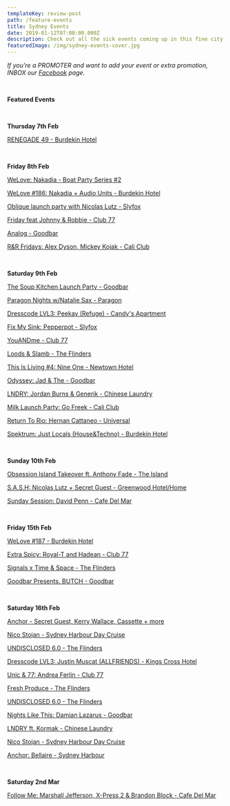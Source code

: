 ```yaml
---
templateKey: review-post
path: /feature-events
title: Sydney Events
date: 2019-01-12T07:00:00.000Z
description: Check out all the sick events coming up in this fine city!
featuredImage: /img/sydney-events-cover.jpg
---
```

_If you're a PROMOTER and want to add your event or extra promotion, INBOX our [Facebook](https://www.facebook.com/ravereviewz) page._

<br>

**Featured Events**

<br>

**Thursday 7th Feb**

[RENEGADE 49 - Burdekin Hotel](https://www.facebook.com/events/1011833355685003/)

<br>

**Friday 8th Feb**

[WeLove: Nakadia - Boat Party Series #2](https://www.facebook.com/events/635412460209788/)

[WeLove #186: Nakadia + Audio Units - Burdekin Hotel](https://www.facebook.com/events/785419128460537/)

[Oblique launch party with Nicolas Lutz - Slyfox](https://www.facebook.com/events/2196746747230913/)

[Friday feat Johnny & Robbie - Club 77](https://www.facebook.com/events/250827532475489/)

[Analog - Goodbar](https://www.facebook.com/events/341633033229286/)

[R&R Fridays: Alex Dyson, Mickey Kojak - Cali Club](https://www.facebook.com/events/374095343375361/)

<br>

**Saturday 9th Feb**

[The Soup Kitchen Launch Party - Goodbar](https://www.facebook.com/events/581729642303981/)

[Paragon Nights w/Natalie Sax - Paragon](https://www.facebook.com/events/2644826328868622/)

[Dresscode LVL3: Peekay (Refuge) - Candy's Apartment](https://www.facebook.com/events/606619026454668/)

[Fix My Sink: Pepperpot - Slyfox](https://www.facebook.com/events/248678902712440/)

[YouANDme - Club 77](https://www.facebook.com/events/631823913916951/)

[Loods & Slamb - The Flinders](https://www.facebook.com/events/135000617417076/)

[This Is Living #4: Nine One - Newtown Hotel](https://www.facebook.com/events/2292567880964187/)

[Odyssey: Jad & The - Goodbar](https://www.facebook.com/events/359208727967539/)

[LNDRY: Jordan Burns & Generik - Chinese Laundry](https://www.facebook.com/events/2110151319063522/)

[Milk Launch Party: Go Freek - Cali Club](https://www.facebook.com/events/307289483260274/)

[Return To Rio: Hernan Cattaneo - Universal ](https://www.facebook.com/events/2369302963110782/)

[Spektrum: Just Locals (House&Techno) - Burdekin Hotel](https://www.facebook.com/events/2473698432702881/)

<br>

**Sunday 10th Feb**

[Obsession Island Takeover ft. Anthony Fade - The Island](https://www.facebook.com/events/1260051814144200/)

[S.A.S.H: Nicolas Lutz + Secret Guest - Greenwood Hotel/Home](https://www.facebook.com/events/394648974628321/)

[Sunday Session: David Penn - Cafe Del Mar](https://www.facebook.com/events/2237345666527054/)

<br>

**Friday 15th Feb**

[WeLove #187 - Burdekin Hotel](https://www.facebook.com/events/253278052258372/)

[Extra Spicy: Royal-T and Hadean - Club 77](https://www.facebook.com/events/519261205228315/)

[Signals x Time & Space - The Flinders](https://www.facebook.com/events/311907582676246/)

[Goodbar Presents. BUTCH - Goodbar](https://www.facebook.com/events/352843275497577/)

<br>

**Saturday 16th Feb**

[Anchor - Secret Guest, Kerry Wallace, Cassette + more](https://www.facebook.com/events/407885913344741/)

[Nico Stojan - Sydney Harbour Day Cruise](https://www.facebook.com/events/565024023969951/)

[UNDISCLOSED 6.0 - The Flinders](https://www.facebook.com/events/597786744026576/)

[Dresscode LVL3: Justin Muscat (ALLFRIENDS) - Kings Cross Hotel](https://www.facebook.com/events/2225915851027676/)

[Unic & 77: Andrea Ferlin - Club 77](https://www.facebook.com/events/722077254832332/)

[Fresh Produce - The Flinders](https://www.facebook.com/events/2096607193719191/)

[UNDISCLOSED 6.0 - The Flinders](https://www.facebook.com/events/597786744026576/)

[Nights Like This: Damian Lazarus - Goodbar](https://www.facebook.com/events/378381266309766/)

[LNDRY ft. Kormak - Chinese Laundry](https://www.facebook.com/events/222319545388035/)

[Nico Stojan - Sydney Harbour Day Cruise](https://www.facebook.com/events/565024023969951/)

[Anchor: Bellaire - Sydney Harbour](https://www.facebook.com/events/407885913344741/)

<br>

**Saturday 2nd Mar**

[Follow Me: Marshall Jefferson, X-Press 2 & Brandon Block - Cafe Del Mar](https://www.facebook.com/events/1998886000164449/)
